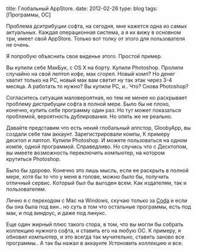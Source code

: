 title: Глобальный AppStore.
date: 2012-02-26
type: blog
tags: [Программы, ОС]

Проблема дситрибуции софта, на сегодня, мне кажется одна из самых актуальных. Каждая операционная система, а я их вижу в основном три, имеет свой AppStore. Только вот толку от этого для пользователя не очень.

Я попробую объяснить свое виденье этого. Простой пример.

Вы купили себе МакБук, с OS X на борту. Купили Photoshop. Пролили случайно на свой лептоп кофе, мак сгорел. Новый комп? Но денег хватит только на PC, новый мак вам светит ну так этак через 3-4 месяца. А работать то нужно? Вы купили PC, и.. Что? Снова Photoshop? 

Согласитесь ситуация маловероятная, но тем не менее но раскрывает проблему дистрибуции софта в полной мере. Было бы не плохо, конечно, купить себе программу один раз. Но тут может показаться проблемой, вероятность дублирования. Но опять же не реально.

Давайте представим что есть некий глобальный аппстор, GloobyApp, вы создали себе там аккаунт. Зарегистрировали компы, К примеру десктоп и лаптоп. Купили Photoshop. И можете пользоваться на одном компе, одной программой. Справедливо. Но случись что с Десктопом, вы имеете возможность переключить компьютер, на котором крутиться Photoshop.

Было бы здорово. Конечно это лишь мысль, если ее раскрыть в полной мере, хотя бы то что у меня в голове, можно было бы, получить отличный сервис. Который был бы выгоден всем. Как издателям, так и пользователям. 

Лично я с переходом с Mac на Windows, скучаю только за [Coda](http://panic.com/coda/) и если бы она была под вин.. но суть в том что остальные программы, есть под мак, и под виндоус, и даже под линукс. 

Еще один жирный плюс такого стора, в том, что вы могли бы собрать коллекцию нужного софта, и ставить его на любую ОС. К примеру, я обновил компьютер, и это всегда так мучительно, ставить заново все программы.. А так бы нажал в аккаунте *Установить коллекцию* и все. 